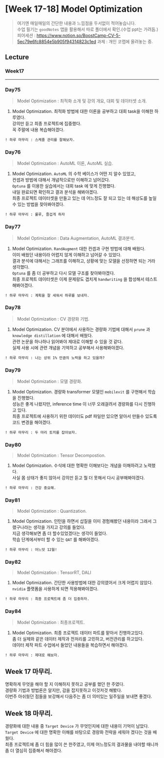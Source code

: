 # [Week 17-18] Model Optimization

> 여기엔 매일매일의 간단한 내용과 느낌점을 두서없이 적어놓습니다.  
> 수업 필기는 `goodNotes` 앱을 활용해서 따로 폴더에서 확인.(수업 ppt는 가려둠.)  
> 피어세션 : https://www.notion.so/BoostCamp-CV-5-5ec79e6fc8854e5b905f94314823c1ed
> 과제    : 개인 코랩에 올려놓는 중.  

## Lecture
### Week17
----------------
### Day75
> Model Optimization : 최적화 소개 및 강의 개요, 대회 및 데이터셋 소개.
1. Model Optimization.
    최적화 방법에 대한 이론을 공부하고 대회 task을 이해한 하루였다.  
    강의만 듣고 최종 프로젝트에 집중했다.  
    꼭 주말에 내용 복습해야겠다.  
```
! 하루 마무리 : 스케줄 관리를 잘해보자.  
```

### Day76
> Model Optimization : AutoML 이론, AutoML 실습.  
1. Model Optimization.
    `AutoML` 의 수학 베이스가 어떤 지 알수 있었고,  
    컨셉과 방법에 대해서 개념적으로만 이해하고 넘어갔다.  
    `Optuna` 를 이용한 실습에서는 대회 task 에 맞게 진행했다.  
    내일 완료되면 확인하고 결과 분석을 해봐야겠다.  
    최종 프로젝트 데이터셋을 만들고 있는 데 어느정도 잘 되고 있는 데 해상도를 높일 수 있는 방법을 찾아봐야겠다.  
```
! 하루 마무리 : 룰루, 즐겁게 하자
```

### Day77
> Model Optimization : Data Augmentation, AutoML 결과분석.  
1. Model Optimization.
    `RandAugment` 대한 컨셉과 구현 방법에 대해 배웠다.  
    이미 배웠던 내용이라 어렵지 않게 이해하고 넘어갈 수 있었다.  
    결과 분석에 대해서는 그래프를 이해하고, 상황에 맞는 모델을 선정하면 되는 거라 생각했다.  
    `Optuna` 를 좀 더 공부하고 다시 모델 구조를 찾아봐야겠다.  
    최종 프로젝트 데이터셋은 이제 문제랑도 겹치게 `handwriting` 을 합성해서 테스트해봐야겠다.  
```
! 하루 마무리 : 계획을 잘 세워서 하루를 보내자.  
```

### Day78
> Model Optimization : CV 경량화 기법.  
1. Model Optimization.
    CV 분야에서 사용하는 경량화 기법에 대해서 `prune` 과 `knowledge distillation` 에 대해서 배웠다.  
    관련 논문을 하나하나 읽어봐야 제대로 이해할 수 있을 것 같다.  
    실제 사용 시에 관련 개념을 기억하고 공부해서 사용해봐야겠다.    
```
! 하루 마무리 : 나는 상위 1% 만큼의 노력을 하고 있을까?
```

### Day79
> Model Optimization : 모델 경량화.  
1. Model Optimization.
    경량화 transformer 모델인 `mobilevit` 를 구현해서 학습을 진행했다.  
    성능은 좋게 나왔지만, inference time 이 너무 오래걸려서 경량화를 다시 진행하고 있다.  
    최종 프로젝트에 사용하기 위한 데이터도 pdf 파일만 있으면 알아서 만들수 있도록 코드 변경을 해야겠다.  
```
! 하루 마무리 : 두 마리 토끼를 잡아보자.
```

### Day80
> Model Optimization : Tensor Decompostion.  
1. Model Optimization.
    수식에 대한 명확한 이해보다는 개념을 이해하려고 노력했다.  
    사실 몸 상태가 좋지 않아서 강의만 듣고 뭘 더 못해서 다시 공부해봐야겠다.  
```
! 하루 마무리 : 건강 중요해.
```

### Day81
> Model Optimization : Quantization.  
1. Model Optimization.
    인턴을 하면서 삽질을 이미 경험해봤던 내용이라 그래서 그랬구나라는 생각을 가지고 강의를 들었다.  
    지금 생각해보면 좀 더 할수있었겠다는 생각이 들었다.  
    학습 단계에서부터 할 수 있는 `QAT` 를 해봐야겠다.  
```
! 하루 마무리 : 어느덧 12월!
```

### Day82
> Model Optimization : TensorRT, DALI
1. Model Optimization.
    간단한 사용방법에 대한 강의였어서 크게 어렵지 않았다.  
    `nvidia` 플랫폼을 사용하게 되면 적용해봐야겠다.  
```
! 하루 마무리 : 최종 프로젝트에 좀 더 집중하자.  
```

### Day84
> Model Optimization : 최종프로젝트.  
1. Model Optimization.
    최종 프로젝트 데이터 파트를 맡아서 진행하고있다.  
    좀 더 실제와 같은 데이터 제작과 전처리를 고민하고, 버전관리를 하고있다.  
    데이터 제작 파트 수업에서 들었던 내용들을 복습하면서 해야겠다.  
```
! 하루 마무리 : 제대로 해보자.  
```
## Week 17 마무리.
명확하게 무엇을 해야 할 지 이해하지 못하고 공부를 했던 한 주였다.  
경량화 기법과 방법론은 알지만, 감을 잡지못하고 이것저것 해봤다.  
이번주 아쉬웠던 점들을 보강해서 다음주는 좀 더 의미있는 일주일을 보내면 좋겠다.  

## Week 18 마무리.
경량화에 대한 내용 중 `Target Device` 가 무엇인지에 대한 내용이 기억이 남았다.  
`Target Device` 에 대한 명확한 이해를 바탕으로 경량화 전략을 세워야 겠다는 것을 배웠다.  
최종 프로젝트에 좀 더 힘을 많이 쓴 한주였고, 이제 어느정도의 결과물을 내야할 때니까 좀 더 열심히 집중해서 해야겠다.  